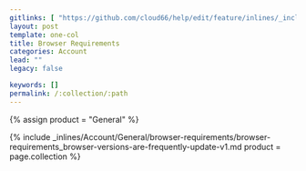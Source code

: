 ```yaml
---
gitlinks: [ "https://github.com/cloud66/help/edit/feature/inlines/_includes/_inlines/Account/General/browser-requirements/browser-requirements_browser-versions-are-frequently-update-v1.md" ]
layout: post
template: one-col
title: Browser Requirements
categories: Account
lead: ""
legacy: false

keywords: []
permalink: /:collection/:path
---
```



{% assign product = "General" %}

{% include _inlines/Account/General/browser-requirements/browser-requirements_browser-versions-are-frequently-update-v1.md  product = page.collection %}
